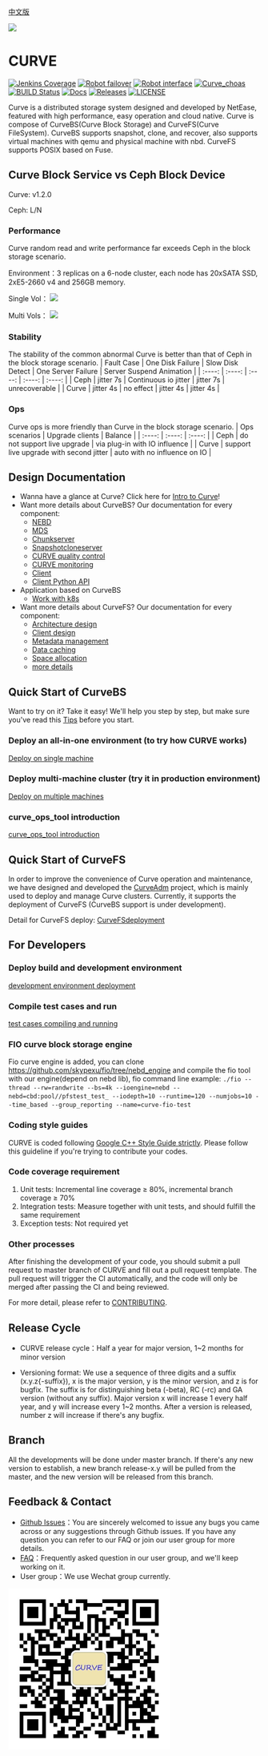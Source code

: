 [中文版](README_cn.md)


<img src="docs/images/curve-logo1.png"/>

# CURVE

[![Jenkins Coverage](https://img.shields.io/jenkins/coverage/cobertura?jobUrl=http%3A%2F%2F59.111.91.248%3A8080%2Fjob%2Fcurve_untest_job%2F)](http://59.111.91.248:8080/job/curve_untest_job/HTML_20Report/)
[![Robot failover](https://img.shields.io/jenkins/build?jobUrl=http%3A%2F%2F59.111.91.248%3A8080%2Fjob%2Fcurve_failover_testjob%2F&label=failover)](http://59.111.91.248:8080/job/curve_failover_testjob/)
[![Robot interface](https://img.shields.io/jenkins/tests?jobUrl=http%3A%2F%2F59.111.91.248%3A8080%2Fjob%2Fcurve_robot_job%2F)](http://59.111.91.248:8080/job/curve_robot_job/)
[![Curve_choas](https://img.shields.io/jenkins/build?jobUrl=http%3A%2F%2F59.111.91.248%3A8080%2Fjob%2Fcurve_choas_test%2F&label=choas)](http://59.111.91.248:8080/job/curve_choas_test/)
[![BUILD Status](https://img.shields.io/jenkins/build?jobUrl=http%3A%2F%2F59.111.91.248%3A8080%2Fjob%2Fopencurve_multijob%2F)](http://59.111.91.248:8080/job/opencurve_multijob/lastBuild)
[![Docs](https://img.shields.io/badge/docs-latest-green.svg)](https://github.com/opencurve/curve/tree/master/docs)
[![Releases](https://img.shields.io/github/v/release/opencurve/curve?include_prereleases)](https://github.com/opencurve/curve/releases)
[![LICENSE](https://img.shields.io/badge/licence-Apache--2.0%2FGPL-blue)](https://github.com/opencurve/curve/blob/master/LICENSE)

Curve is a distributed storage system designed and developed by NetEase, featured with high performance, easy operation and cloud native. Curve is compose of CurveBS(Curve Block Storage) and CurveFS(Curve FileSystem). CurveBS supports snapshot, clone, and recover, also supports virtual machines with qemu and physical machine with nbd. CurveFS supports POSIX based on Fuse.

## Curve Block Service vs Ceph Block Device

Curve: v1.2.0

Ceph: L/N
### Performance
Curve random read and write performance far exceeds Ceph in the block storage scenario.

Environment：3 replicas on a 6-node cluster, each node has 20xSATA SSD, 2xE5-2660 v4 and 256GB memory.

Single Vol：
<image src="docs/images/1-nbd-en.png">

Multi Vols：
<image src="docs/images/10-nbd-en.png">

### Stability
The stability of the common abnormal Curve is better than that of Ceph in the block storage scenario.
| Fault Case | One Disk Failure | Slow Disk Detect | One Server Failure | Server Suspend Animation |
| :----: | :----: | :----: | :----: | :----: |
| Ceph | jitter 7s | Continuous io jitter | jitter 7s | unrecoverable |
| Curve | jitter 4s | no effect | jitter 4s | jitter 4s |
### Ops
Curve ops is more friendly than Curve in the block storage scenario.
| Ops scenarios | Upgrade clients | Balance |
| :----: | :----: | :----: |
| Ceph | do not support live upgrade | via plug-in with IO influence |
| Curve | support live upgrade with second jitter | auto with no influence on IO |

## Design Documentation

- Wanna have a glance at Curve? Click here for [Intro to Curve](https://www.opencurve.io/)!
- Want more details about CurveBS? Our documentation for every component:
  - [NEBD](docs/en/nebd_en.md)
  - [MDS](docs/en/mds_en.md)
  - [Chunkserver](docs/en/chunkserver_design_en.md)
  - [Snapshotcloneserver](docs/en/snapshotcloneserver_en.md)
  - [CURVE quality control](docs/en/quality_en.md)
  - [CURVE monitoring](docs/en/monitor_en.md)
  - [Client](docs/en/client_en.md)
  - [Client Python API](docs/en/curve-client-python-api_en.md)
- Application based on CurveBS
  - [Work with k8s](docs/en/k8s_csi_interface_en.md)
- Want more details about CurveFS? Our documentation for every component:
  - [Architecture design](https://github.com/opencurve/curve-meetup-slides/blob/main/CurveFS/CurveFS%E6%96%B9%E6%A1%88%E8%AE%BE%E8%AE%A1%EF%BC%88%E6%80%BB%E4%BD%93%E8%AE%BE%E8%AE%A1%EF%BC%8C%E5%8F%AA%E5%AE%9E%E7%8E%B0%E4%BA%86%E9%83%A8%E5%88%86%EF%BC%89.pdf)
  - [Client design](https://github.com/opencurve/curve-meetup-slides/blob/main/CurveFS/CurveFS%20Client%20%E6%A6%82%E8%A6%81%E8%AE%BE%E8%AE%A1.pdf)
  - [Metadata management](https://github.com/opencurve/curve-meetup-slides/blob/main/CurveFS/Curve%E6%96%87%E4%BB%B6%E7%B3%BB%E7%BB%9F%E5%85%83%E6%95%B0%E6%8D%AE%E7%AE%A1%E7%90%86.pdf)
  - [Data caching](https://github.com/opencurve/curve-meetup-slides/blob/main/CurveFS/Curve%E6%94%AF%E6%8C%81S3%20%E6%95%B0%E6%8D%AE%E7%BC%93%E5%AD%98%E6%96%B9%E6%A1%88.pdf)
  - [Space allocation](https://github.com/opencurve/curve-meetup-slides/blob/main/CurveFS/Curve%E6%96%87%E4%BB%B6%E7%B3%BB%E7%BB%9F%E7%A9%BA%E9%97%B4%E5%88%86%E9%85%8D%E6%96%B9%E6%A1%88.pdf)
  - [more details](https://github.com/opencurve/curve-meetup-slides/tree/main/CurveFS)

## Quick Start of CurveBS

Want to try on it? Take it easy! We'll help you step by step, but make sure you've read this [Tips](docs/en/deploy_en.md#Tips) before you start.

### Deploy an all-in-one environment (to try how CURVE works)

[Deploy on single machine](docs/en/deploy_en.md#deploy-on-single-machine)

### Deploy multi-machine cluster (try it in production environment)

[Deploy on multiple machines](docs/en/deploy_en.md#deploy-on-multiple-machines)

### curve_ops_tool introduction

[curve_ops_tool introduction](docs/en/curve_ops_tool_en.md)

## Quick Start of CurveFS
In order to improve the convenience of Curve operation and maintenance, we have designed and developed the [CurveAdm](https://github.com/opencurve/curveadm) project, which is mainly used to deploy and manage Curve clusters. Currently, it supports the deployment of CurveFS ​​(CurveBS support is under development).

Detail for CurveFS deploy: [CurveFS ​​deployment](https://github.com/opencurve/curveadm#deploy-cluster)

## For Developers

### Deploy build and development environment

[development environment deployment](docs/en/build_and_run_en.md)

### Compile test cases and run
[test cases compiling and running](docs/en/build_and_run_en.md#test-case-compilation-and-execution)

### FIO curve block storage engine
Fio curve engine is added, you can clone https://github.com/skypexu/fio/tree/nebd_engine and compile the fio tool with our engine(depend on nebd lib), fio command line example: `./fio --thread --rw=randwrite --bs=4k --ioengine=nebd --nebd=cbd:pool//pfstest_test_ --iodepth=10 --runtime=120 --numjobs=10 --time_based --group_reporting --name=curve-fio-test`

### Coding style guides
CURVE is coded following [Google C++ Style Guide strictly](https://google.github.io/styleguide/cppguide.html). Please follow this guideline if you're trying to contribute your codes.

### Code coverage requirement
1. Unit tests: Incremental line coverage ≥ 80%, incremental branch coverage ≥ 70%
2. Integration tests: Measure together with unit tests, and should fulfill the same requirement
3. Exception tests: Not required yet

### Other processes

After finishing the development of your code, you should submit a pull request to master branch of CURVE and fill out a pull request template. The pull request will trigger the CI automatically, and the code will only be merged after passing the CI and being reviewed.

For more detail, please refer to [CONTRIBUTING](https://github.com/opencurve/curve/blob/master/CONTRIBUTING.md).

## Release Cycle
- CURVE release cycle：Half a year for major version, 1~2 months for minor version

- Versioning format: We use a sequence of three digits and a suffix (x.y.z{-suffix}), x is the major version, y is the minor version, and z is for bugfix. The suffix is for distinguishing beta (-beta), RC (-rc) and GA version (without any suffix). Major version x will increase 1 every half year, and y will increase every 1~2 months. After a version is released, number z will increase if there's any bugfix.

## Branch

All the developments will be done under master branch. If there's any new version to establish, a new branch release-x.y will be pulled from the master, and the new version will be released from this branch.

## Feedback & Contact

- [Github Issues](https://github.com/openCURVE/CURVE/issues)：You are sincerely welcomed to issue any bugs you came across or any suggestions through Github issues. If you have any question you can refer to our FAQ or join our user group for more details.
- [FAQ](https://github.com/openCURVE/CURVE/wiki/CURVE-FAQ)：Frequently asked question in our user group, and we'll keep working on it.
- User group：We use Wechat group currently.

<img src="docs/images/curve-wechat.jpeg" style="zoom: 75%;" />
